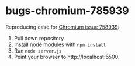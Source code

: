 # bugs-chromium-785939
Reproducing case for [Chromium issue 758939](https://bugs.chromium.org/p/chromium/issues/detail?id=785939):

1. Pull down repository
2. Install node modules with `npm install`
3. Run `node server.js`
4. Point your browser to http://localhost:6500.
